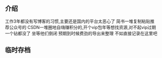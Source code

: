 ## 介绍
工作3年都没有写博客的习惯,主要还是国内的平台太恶心了
简书一堆复制粘贴推荐公众号的
CSDN一堆圈地自嗨赚积分的,开个vip包年等想找资源,对不起vip过期一个钻都没了
坐等他们倒闭 预期到时候费劲的导出来整理
不如直接记录在这里吧

## 临时存档



